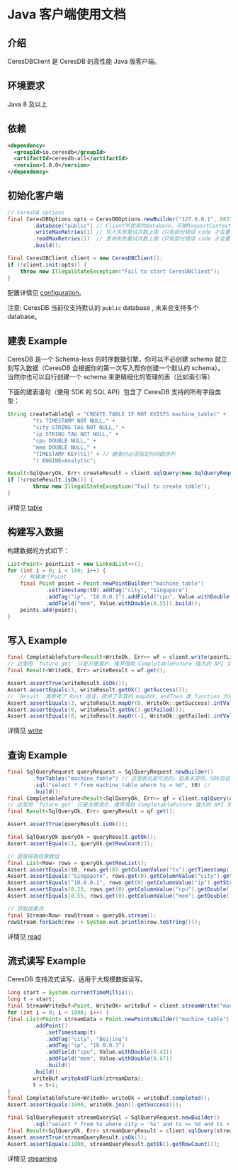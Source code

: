 # Java 客户端使用文档

## 介绍

CeresDBClient 是 CeresDB 的高性能 Java 版客户端。

## 环境要求

Java 8 及以上

## 依赖

```xml
<dependency>
  <groupId>io.ceresdb</groupId>
  <artifactId>ceresdb-all</artifactId>
  <version>1.0.0</version>
</dependency>
```

## 初始化客户端

```java
// CeresDB options
final CeresDBOptions opts = CeresDBOptions.newBuilder("127.0.0.1", 8831, DIRECT) // 默认 gprc 端口号，DIRECT 模式
        .database("public") // Client所使用的database，可被RequestContext的database覆盖
        .writeMaxRetries(1) // 写入失败重试次数上限（只有部分错误 code 才会重试，比如路由表失效）
        .readMaxRetries(1)  // 查询失败重试次数上限（只有部分错误 code 才会重试，比如路由表失效）
        .build();

final CeresDBClient client = new CeresDBClient();
if (!client.init(opts)) {
    throw new IllegalStateException("Fail to start CeresDBClient");
}
```

配置详情见 [configuration](https://github.com/CeresDB/ceresdb-client-java/tree/main/docs/configuration.md)。

注意: CeresDB 当前仅支持默认的 `public` database , 未来会支持多个 database。

## 建表 Example

CeresDB 是一个 Schema-less 的时序数据引擎，你可以不必创建 schema 就立刻写入数据（CeresDB 会根据你的第一次写入帮你创建一个默认的 schema）。
当然你也可以自行创建一个 schema 来更精细化的管理的表（比如索引等）

下面的建表语句（使用 SDK 的 SQL API）包含了 CeresDB 支持的所有字段类型：

```java
String createTableSql = "CREATE TABLE IF NOT EXISTS machine_table(" +                                                                                              "ts TIMESTAMP NOT NULL," + //
        "ts TIMESTAMP NOT NULL," +
        "city STRING TAG NOT NULL," +
        "ip STRING TAG NOT NULL," +
        "cpu DOUBLE NULL," +
        "mem DOUBLE NULL," +
        "TIMESTAMP KEY(ts)" + // 建表时必须指定时间戳序列
        ") ENGINE=Analytic";

Result<SqlQueryOk, Err> createResult = client.sqlQuery(new SqlQueryRequest(createTableSql)).get();
if (!createResult.isOk()) {
        throw new IllegalStateException("Fail to create table");
}
```

详情见 [table](https://github.com/CeresDB/ceresdb-client-java/tree/main/docs/table.md)

## 构建写入数据

构建数据的方式如下：

```java
List<Point> pointList = new LinkedList<>();
for (int i = 0; i < 100; i++) {
    // 构建单个Point
    final Point point = Point.newPointBuilder("machine_table")
            .setTimestamp(t0).addTag("city", "Singapore")
            .addTag("ip", "10.0.0.1").addField("cpu", Value.withDouble(0.23))
            .addField("mem", Value.withDouble(0.55)).build();
    points.add(point);
}
```

## 写入 Example

```java
final CompletableFuture<Result<WriteOk, Err>> wf = client.write(pointList);
// 这里用 `future.get` 只是方便演示，推荐借助 CompletableFuture 强大的 API 实现异步编程
final Result<WriteOk, Err> writeResult = wf.get();

Assert.assertTrue(writeResult.isOk());
Assert.assertEquals(3, writeResult.getOk().getSuccess());
// `Result` 类参考了 Rust 语言，提供了丰富的 mapXXX、andThen 类 function 方便对结果值进行转换，提高编程效率，欢迎参考 API 文档使用
Assert.assertEquals(3, writeResult.mapOr(0, WriteOk::getSuccess).intValue());
Assert.assertEquals(0, writeResult.getOk().getFailed());
Assert.assertEquals(0, writeResult.mapOr(-1, WriteOk::getFailed).intValue());
```

详情见 [write](https://github.com/CeresDB/ceresdb-client-java/tree/main/docs/write.md)

## 查询 Example

```java
final SqlQueryRequest queryRequest = SqlQueryRequest.newBuilder()
        .forTables("machine_table") // 这里表名是可选的，如果未提供，SDK将自动解析SQL填充表名并自动路由
        .sql("select * from machine_table where ts = %d", t0) //
        .build();
final CompletableFuture<Result<SqlQueryOk, Err>> qf = client.sqlQuery(queryRequest);
// 这里用 `future.get` 只是方便演示，推荐借助 CompletableFuture 强大的 API 实现异步编程
final Result<SqlQueryOk, Err> queryResult = qf.get();

Assert.assertTrue(queryResult.isOk());

final SqlQueryOk queryOk = queryResult.getOk();
Assert.assertEquals(1, queryOk.getRowCount());

// 直接获取结果数组
final List<Row> rows = queryOk.getRowList();
Assert.assertEquals(t0, rows.get(0).getColumnValue("ts").getTimestamp());
Assert.assertEquals("Singapore", rows.get(0).getColumnValue("city").getString());
Assert.assertEquals("10.0.0.1", rows.get(0).getColumnValue("ip").getString());
Assert.assertEquals(0.23, rows.get(0).getColumnValue("cpu").getDouble(), 0.0000001);
Assert.assertEquals(0.55, rows.get(0).getColumnValue("mem").getDouble(), 0.0000001);

// 获取结果流
final Stream<Row> rowStream = queryOk.stream();
rowStream.forEach(row -> System.out.println(row.toString()));
```

详情见 [read](https://github.com/CeresDB/ceresdb-client-java/tree/main/docs/read.md)

## 流式读写 Example

CeresDB 支持流式读写，适用于大规模数据读写。

```java
long start = System.currentTimeMillis();
long t = start;
final StreamWriteBuf<Point, WriteOk> writeBuf = client.streamWrite("machine_table");
for (int i = 0; i < 1000; i++) {
final List<Point> streamData = Point.newPointsBuilder("machine_table")
        .addPoint()
            .setTimestamp(t)
            .addTag("city", "Beijing")
            .addTag("ip", "10.0.0.3")
            .addField("cpu", Value.withDouble(0.42))
            .addField("mem", Value.withDouble(0.67))
            .build()
        .build();
        writeBuf.writeAndFlush(streamData);
        t = t+1;
}
final CompletableFuture<WriteOk> writeOk = writeBuf.completed();
Assert.assertEquals(1000, writeOk.join().getSuccess());

final SqlQueryRequest streamQuerySql = SqlQueryRequest.newBuilder()
        .sql("select * from %s where city = '%s' and ts >= %d and ts < %d", "machine_table", "Beijing", start, t).build();
final Result<SqlQueryOk, Err> streamQueryResult = client.sqlQuery(streamQuerySql).get();
Assert.assertTrue(streamQueryResult.isOk());
Assert.assertEquals(1000, streamQueryResult.getOk().getRowCount());
```

详情见 [streaming](https://github.com/CeresDB/ceresdb-client-java/tree/main/docs/streaming.md)
